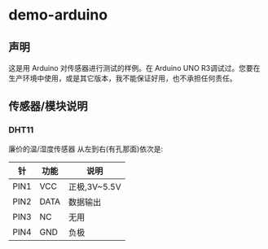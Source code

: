 # demo-arduino
## 声明
这是用 Arduino 对传感器进行测试的样例。在 Arduino UNO R3调试过。您要在生产环境中使用，或是其它版本，我不能保证好用，也不承担任何责任。
## 传感器/模块说明
### DHT11
廉价的温/湿度传感器
从左到右(有孔那面)依次是:

|针|功能|说明|
|--|----|---------|
|PIN1|VCC|正极,3V~5.5V|
|PIN2|DATA|数据输出|
|PIN3|NC|无用|
|PIN4|GND|负极|
